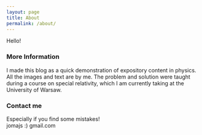 ```yaml
---
layout: page
title: About
permalink: /about/
---
```


Hello!
### More Information

I made this blog as a quick demonstration of expository content in physics. All the images and text are by me. The problem and solution were taught during a course on special relativity, which I am currently taking at the University of Warsaw.  
### Contact me
Especially if you find some mistakes!   
jomajs :) gmail.com
